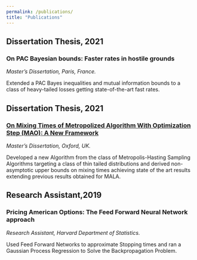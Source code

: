 ```yaml
---
permalink: /publications/
title: "Publications"
---
```




Dissertation Thesis, 2021
------
### On PAC Bayesian bounds: Faster rates in hostile grounds

<address>
Master’s Dissertation, Paris, France.
</address>

Extended a PAC Bayes inequalities and mutual information bounds to a class of heavy-tailed
losses getting state-of-the-art fast rates.

Dissertation Thesis, 2021
------
### [On Mixing Times of Metropolized Algorithm With Optimization Step (MAO): A New Framework](https://arxiv.org/abs/2112.00565/)

<address>
Master’s Dissertation, Oxford, UK.
</address>

Developed a new Algorithm from the class of Metropolis-Hasting Sampling Algorithms targeting
a class of thin tailed distributions and derived non-asymptotic upper bounds on mixing times
achieving state of the art results extending previous results obtained for MALA.


Research Assistant,2019
------

### Pricing American Options: The Feed Forward Neural Network approach

<address>
Research Assistant, Harvard Department of Statistics.
</address>

Used Feed Forward Networks to approximate Stopping times and ran a Gaussian Process Regression
to Solve the Backpropagation Problem.